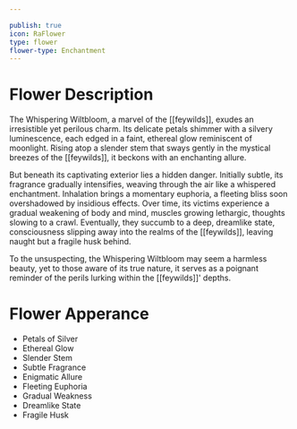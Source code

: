 ```yaml
---

publish: true
icon: RaFlower
type: flower
flower-type: Enchantment
---
```


# Flower Description

The Whispering Wiltbloom, a marvel of the [[feywilds]], exudes an irresistible yet perilous charm. Its delicate petals shimmer with a silvery luminescence, each edged in a faint, ethereal glow reminiscent of moonlight. Rising atop a slender stem that sways gently in the mystical breezes of the [[feywilds]], it beckons with an enchanting allure.

But beneath its captivating exterior lies a hidden danger. Initially subtle, its fragrance gradually intensifies, weaving through the air like a whispered enchantment. Inhalation brings a momentary euphoria, a fleeting bliss soon overshadowed by insidious effects. Over time, its victims experience a gradual weakening of body and mind, muscles growing lethargic, thoughts slowing to a crawl. Eventually, they succumb to a deep, dreamlike state, consciousness slipping away into the realms of the [[feywilds]], leaving naught but a fragile husk behind.

To the unsuspecting, the Whispering Wiltbloom may seem a harmless beauty, yet to those aware of its true nature, it serves as a poignant reminder of the perils lurking within the [[feywilds]]' depths.

# Flower Apperance

- Petals of Silver
- Ethereal Glow
- Slender Stem
- Subtle Fragrance
- Enigmatic Allure
- Fleeting Euphoria
- Gradual Weakness
- Dreamlike State
- Fragile Husk